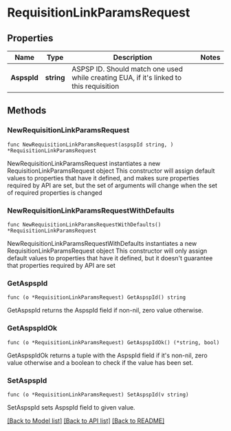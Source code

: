 # RequisitionLinkParamsRequest

## Properties

Name | Type | Description | Notes
------------ | ------------- | ------------- | -------------
**AspspId** | **string** | ASPSP ID. Should match one used while creating EUA, if it&#39;s linked to this requisition | 

## Methods

### NewRequisitionLinkParamsRequest

`func NewRequisitionLinkParamsRequest(aspspId string, ) *RequisitionLinkParamsRequest`

NewRequisitionLinkParamsRequest instantiates a new RequisitionLinkParamsRequest object
This constructor will assign default values to properties that have it defined,
and makes sure properties required by API are set, but the set of arguments
will change when the set of required properties is changed

### NewRequisitionLinkParamsRequestWithDefaults

`func NewRequisitionLinkParamsRequestWithDefaults() *RequisitionLinkParamsRequest`

NewRequisitionLinkParamsRequestWithDefaults instantiates a new RequisitionLinkParamsRequest object
This constructor will only assign default values to properties that have it defined,
but it doesn't guarantee that properties required by API are set

### GetAspspId

`func (o *RequisitionLinkParamsRequest) GetAspspId() string`

GetAspspId returns the AspspId field if non-nil, zero value otherwise.

### GetAspspIdOk

`func (o *RequisitionLinkParamsRequest) GetAspspIdOk() (*string, bool)`

GetAspspIdOk returns a tuple with the AspspId field if it's non-nil, zero value otherwise
and a boolean to check if the value has been set.

### SetAspspId

`func (o *RequisitionLinkParamsRequest) SetAspspId(v string)`

SetAspspId sets AspspId field to given value.



[[Back to Model list]](../README.md#documentation-for-models) [[Back to API list]](../README.md#documentation-for-api-endpoints) [[Back to README]](../README.md)


